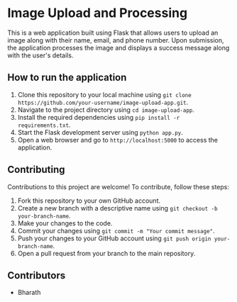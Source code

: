# Image Upload and Processing

This is a web application built using Flask that allows users to upload an image along with their name, email, and phone number. Upon submission, the application processes the image and displays a success message along with the user's details.

## How to run the application

1. Clone this repository to your local machine using `git clone https://github.com/your-username/image-upload-app.git`.
2. Navigate to the project directory using `cd image-upload-app`.
3. Install the required dependencies using `pip install -r requirements.txt`.
4. Start the Flask development server using `python app.py`.
5. Open a web browser and go to `http://localhost:5000` to access the application.

## Contributing

Contributions to this project are welcome! To contribute, follow these steps:

1. Fork this repository to your own GitHub account.
2. Create a new branch with a descriptive name using `git checkout -b your-branch-name`.
3. Make your changes to the code.
4. Commit your changes using `git commit -m "Your commit message"`.
5. Push your changes to your GitHub account using `git push origin your-branch-name`.
6. Open a pull request from your branch to the main repository.

## Contributors

- Bharath
